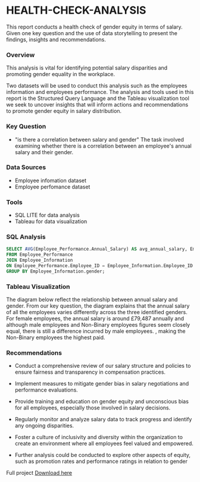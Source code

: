 # HEALTH-CHECK-ANALYSIS
This report conducts a health check of gender equity in terms of salary. Given one key question and the use of data storytelling to present the findings, insights and recommendations.
### Overview 
This analysis is vital for identifying potential salary disparities and promoting gender equality in the
workplace.

Two datasets will be used to conduct this analysis such as the employees information and employees performance. The analysis and tools used in this report is the Structured Query Language and the Tableau visualization tool we seek to uncover insights that will inform actions and recommendations to promote gender equity in salary distribution.

### Key Question 
- "is there a correlation between salary and gender"
The task involved examining whether there is a correlation between an employee's annual salary and their gender.

### Data Sources 
-  Employee infomation dataset 
-  Employee perfomance dataset

### Tools 
-  SQL LITE for data analysis 
- Tableau for data visualization

### SQL Analysis 

```sql
SELECT AVG(Employee_Performance.Annual_Salary) AS avg_annual_salary, Employee_Information.gender 
FROM Employee_Performance 
JOIN Employee_Information 
ON Employee_Performance.Employee_ID = Employee_Information.Employee_ID 
GROUP BY Employee_Information.gender;
```

### Tableau Visualization 
The diagram below reflect the relationship between annual salary and gender. From our key question,  the diagram explains that the annual salary of all the employees varies differently across the three identified genders. For female employees, the annual salary is around £79,487 annually and although male employees and Non-Binary employees figures seem closely equal, there is still a difference incurred by male employees. , making the Non-Binary employees the highest paid.

### Recommendations 
- Conduct a comprehensive review of our salary structure and policies to ensure fairness and transparency in compensation practices. 

- Implement measures to mitigate gender bias in salary negotiations and performance evaluations. 

- Provide training and education on gender equity and unconscious bias for all employees, especially those involved in salary decisions.

- Regularly monitor and analyze salary data to track progress and identify any ongoing disparities. 

- Foster a culture of inclusivity and diversity within the organization to create an environment where all employees feel valued and empowered. 

- Further analysis could be conducted to explore other aspects of equity, such as promotion rates and performance ratings in relation to gender

Full project [Download here](https://submissions.cloudfront.entrylevel.net/files/submission/bdbdb24c-a7bf-4256-ac21-28d3235d3a42.pdf?_gl=1*to61wi*_ga*MTcwNTEwNTkwMi4xNzMwNDY0OTUw*_ga_8RTQ11GGMX*MTczOTQ2OTAyMC40LjEuMTczOTQ3MTkzOS41OS4wLjA.)
